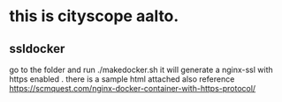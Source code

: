 this is cityscope aalto. 
================

ssldocker 
-------------
go to the folder and run ./makedocker.sh
it will generate a nginx-ssl with https enabled . 
there is a sample html attached also 
reference 
https://scmquest.com/nginx-docker-container-with-https-protocol/





